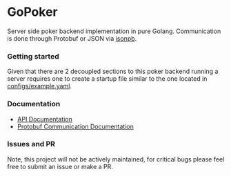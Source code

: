 # GoPoker  

Server side poker backend implementation in pure Golang. Communication is done through Protobuf or JSON via [jsonpb](https://godoc.org/github.com/golang/protobuf/jsonpb).

### Getting started
Given that there are 2 decoupled sections to this poker backend running a server requires one to create a startup file similar to the one located in [configs/example.yaml](../blob/master/configs/example.yaml).

### Documentation
 - [API Documentation](../blob/master/docs/api.md)
 - [Protobuf Communication Documentation](../blob/master/docs/proto.md)

### Issues and PR
Note, this project will not be actively maintained, for critical bugs please feel free to submit an issue or make a PR.